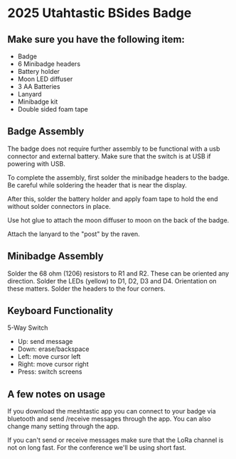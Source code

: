 
# 2025 Utahtastic BSides Badge

## Make sure you have the following item:

- Badge
- 6 Minibadge headers
- Battery holder
- Moon LED diffuser
- 3 AA Batteries
- Lanyard
- Minibadge kit
- Double sided foam tape

## Badge Assembly

The badge does not require further assembly to be functional with a usb connector and external battery. Make sure that the switch is at USB if powering with USB. 

To complete the assembly, first solder the minibadge headers to the badge. Be careful while soldering the header that is near the display. 

After this, solder the battery holder and apply foam tape to hold the end without solder connectors in place. 

Use hot glue to attach the moon diffuser to moon on the back of the badge. 

Attach the lanyard to the "post" by the raven. 

## Minibadge Assembly

Solder the 68 ohm (1206) resistors to R1 and R2. These can be oriented any direction. 
Solder the LEDs (yellow) to D1, D2, D3 and D4. Orientation on these matters. 
Solder the headers to the four corners. 

## Keyboard Functionality

5-Way Switch
- Up: send message
- Down: erase/backspace
- Left: move cursor left
- Right: move cursor right
- Press: switch screens

## A few notes on usage

If you download the meshtastic app you can connect to your badge via bluetooth and send /receive messages through the app. You can also change many setting through the app. 

If you can't send or receive messages make sure that the LoRa channel is not on long fast. For the conference we'll be using short fast. 

